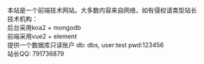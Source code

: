 本站是一个前端技术网站。大多数内容来自网络，如有侵权请类型站长<br />
技术机构：<br />
	后台采用koa2 + mongodb <br />
	前端采用vue2 + element<br />
	提供一个数据库只读账户 db: dbs, user:test  pwd:123456<br>
站长QQ: 791736879

